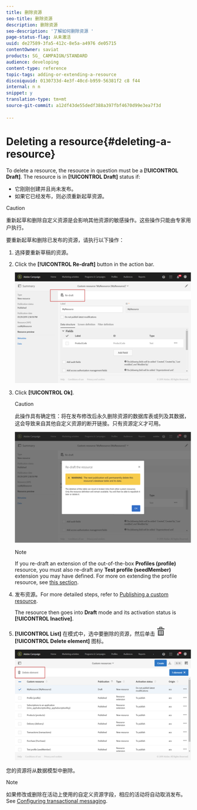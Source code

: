 ```yaml
---
title: 删除资源
seo-title: 删除资源
description: 删除资源
seo-description: '了解如何删除资源 '
page-status-flag: 从未激活
uuid: de27589-3fa5-412c-8e5a-a4976 de05715
contentOwner: saviat
products: SG_ CAMPAIGN/STANDARD
audience: developing
content-type: reference
topic-tags: adding-or-extending-a-resource
discoiquuid: 0130733d-4e3f-40cd-b959-56381f2 c8 f44
internal: n n
snippet: y
translation-type: tm+mt
source-git-commit: a12df43de55dedf388a397fbf4670d99e3ea7f3d

---
```



# Deleting a resource{#deleting-a-resource}

To delete a resource, the resource in question must be a **[!UICONTROL Draft]**. The resource is in **[!UICONTROL Draft]** status if:

* 它刚刚创建并且尚未发布。
* 如果它已经发布，则必须重新起草资源。

>[!CAUTION]
>
>重新起草和删除自定义资源是会影响其他资源的敏感操作。这些操作只能由专家用户执行。

要重新起草和删除已发布的资源，请执行以下操作：

1. 选择要重新草稿的资源。
1. Click the **[!UICONTROL Re-draft]** button in the action bar.

   ![](assets/schema_extension_uc26.png)

1. Click **[!UICONTROL Ok]**.

   >[!CAUTION]
   >
   >此操作具有确定性：将在发布修改后永久删除资源的数据库表或列及其数据，这会导致来自其他自定义资源的断开链接。只有资源定义才可用。

   ![](assets/schema_extension_uc27.png)

   >[!NOTE]
   >
   >If you re-draft an extension of the out-of-the-box **Profiles (profile)** resource, you must also re-draft any **Test profile (seedMember)** extension you may have defined. For more on extending the profile resource, see [this section](../../developing/using/extending-the-profile-resource-with-a-new-field.md).

1. 发布资源。For more detailed steps, refer to [Publishing a custom resource](../../developing/using/updating-the-database-structure.md#publishing-a-custom-resource).

   The resource then goes into **Draft** mode and its activation status is **[!UICONTROL Inactive]**.

1. **[!UICONTROL List]** 在模式中，选中要删除的资源，然后单击 ![](assets/delete_darkgrey-24px.png)**[!UICONTROL Delete element]** 图标。

   ![](assets/schema_extension_uc28.png)

您的资源将从数据模型中删除。

>[!NOTE]
>
>如果修改或删除在活动上使用的自定义资源字段，相应的活动将自动取消发布。See [Configuring transactional messaging](../../administration/using/configuring-transactional-messaging.md).

